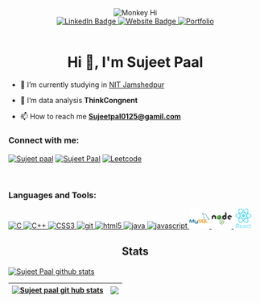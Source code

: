 <div id="header" align="center">
 <img src="https://media.giphy.com/media/sO2cxg14iOifAWXsjQ/giphy.gif" alt="Monkey Hi" width="100"/>
  <div id="badges">
  <a href="https://www.linkedin.com/in/sujeet-kumar-pal-979b9b222/">
    <img src="https://img.shields.io/badge/LinkedIn-informational?style=for-the-badge&logo=linkedin&logoColor=white" alt="LinkedIn Badge"/>
  </a>
    <a href="https://www.canva.com/design/DAFpoNvqqr0/pljrwNi7TEk-hxWolMl5ZA/edit?utm_content=DAFpoNvqqr0&utm_campaign=designshare&utm_medium=link2&utm_source=sharebutton">
    <img src="https://img.shields.io/badge/Resume-blueviolet?style=for-the-badge&logo=firefoxbrowser&logoColor=white" alt="Website Badge"/>
  </a>
  <a href="https://sujeetpaal21.github.io/Sujeetkumarportfolio.github.io/">
    <img src="https://img.shields.io/badge/portfolio-informational?style=for-the-badge&logo=portfolio&logoColor=white" alt="Portfolio"/>
  </a>
</div>
  <img src="https://komarev.com/ghpvc/?username=sujeetkumar&style=flat-square&color=blue" alt=""/>
  
</div>


<h1 align="center">Hi 👋, I'm Sujeet Paal</h1>
<!-- <h3 align="center">A passionate web developer from India</h3> -->

- 🔭 I’m currently studying in [NIT Jamshedpur](https://www.nitjsr.ac.in/)

- 🌱 I’m data analysis **ThinkCongnent**

- 📫 How to reach me **Sujeetpal0125@gamil.com**

<h3 align="left">Connect with me:</h3>
<p align="left">
<a href="https://www.instagram.com/the_silent_night_lion/?next=%2F" target="blank"><img align="center" src="https://img.freepik.com/free-vector/instagram-icon_1057-2227.jpg?w=740&t=st=1686722104~exp=1686722704~hmac=f8cd5272a703d65819d6d4498f7c180042265ac1ec0016a8bc0c95acb672a68c" alt="Sujeet paal" height="30" width="40" /></a>
<a href="https://www.linkedin.com/in/sujeet-kumar-pal-979b9b222/" target="blank"><img align="center" src="https://upload.wikimedia.org/wikipedia/commons/c/ca/LinkedIn_logo_initials.png" alt="Sujeet Paal" height="30" width="40" /></a>
<a href="https://leetcode.com/Arya_2000_Pal/" target="blank"><img align="center" src="https://img.shields.io/badge/letcode-informational?style=for-the-badge&logo=leetcode&logoColor=white" alt="Leetcode" height="30" width="40" /></a>

</p>

<br>

<h3 align="left">Languages and Tools:</h3>
<p align="left"> <a href="https://www.cprogramming.com/" target="_blank" rel="noreferrer"> <img src="https://img.shields.io/badge/C-informational?style=for-the-badge&logo=C&logoColor=white" alt="C" width="40" height="40"/> </a> <a href="https://www.javatpoint.com/cpp-tutorial" target="_blank" rel="noreferrer"> <img src="https://img.shields.io/badge/C++-informational?style=for-the-badge&logo=C++&logoColor=white" alt="C++" width="40" height="40"/> </a> <a href="https://www.w3schools.com/css/" target="_blank" rel="noreferrer"> <img src="https://img.shields.io/badge/CSS-informational?style=for-the-badge&logo=CSS&logoColor=white" alt="CSS3" width="40" height="40"/> </a> <a href="https://git-scm.com/" target="_blank" rel="noreferrer"> <img src="https://img.shields.io/badge/git-informational?style=for-the-badge&logo=git&logoColor=white" alt="git" width="40" height="40"/> </a> <a href="https://www.w3.org/html/" target="_blank" rel="noreferrer"> <img src="https://img.shields.io/badge/htlm5-informational?style=for-the-badge&logo=html5&logoColor=white" alt="html5" width="40" height="40"/> </a> <a href="https://www.java.com" target="_blank" rel="noreferrer"> <img src="https://logowik.com/content/uploads/images/731_java.jpg" alt="java" width="40" height="40"/> </a> <a href="https://developer.mozilla.org/en-US/docs/Web/JavaScript" target="_blank" rel="noreferrer"> <img src="https://www.freepnglogos.com/uploads/javascript-png/javascript-logo-transparent-logo-javascript-images-3.png" alt="javascript" width="40" height="40"/>  <a href="https://www.mysql.com/" target="_blank" rel="noreferrer"> <img src="https://raw.githubusercontent.com/devicons/devicon/master/icons/mysql/mysql-original-wordmark.svg" alt="mysql" width="40" height="40"/> </a> <a href="https://nodejs.org" target="_blank" rel="noreferrer"> <img src="https://raw.githubusercontent.com/devicons/devicon/master/icons/nodejs/nodejs-original-wordmark.svg" alt="nodejs" width="40" height="40"/> </a> <a href="https://reactjs.org/" target="_blank" rel="noreferrer"> <img src="https://raw.githubusercontent.com/devicons/devicon/master/icons/react/react-original-wordmark.svg" alt="react" width="40" height="40"/> </a> </p>


<!-- --------------------------------------------------------------------------------------------------------------------------------------- -->


<h2 align="center">Stats</h2>

<a href="https://github.com/Sujeetpaal21"><img align="center" src="https://streak-stats.demolab.com/?user=Sujeetpaal21&theme=highcontrast" alt="Sujeet Paal github stats" /></a>

| <a href="https://github.com/Sujeetpaal21"><img align="center" src="https://github-readme-stats.vercel.app/api?username=Sujeetpaal21&count_private=true&theme=vision-friendly-dark&show_icons=true" alt="Sujeet paal git hub stats" /></a> | <a href="https://github.com/Sujeetpaal21"><img align="center" src="https://github-readme-stats.vercel.app/api/top-langs/?username=Sujeetpaal21&layout=compact&theme=vision-friendly-dark" /></a> |
| ------------- | ------------- |

